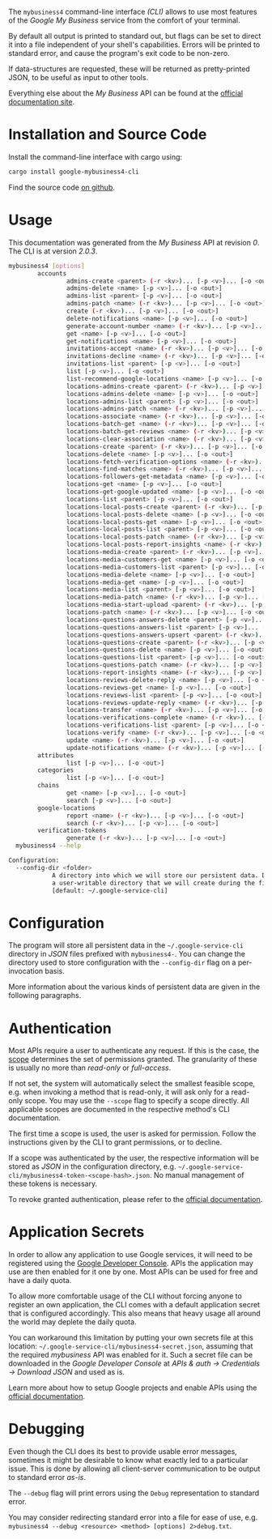 <!---
DO NOT EDIT !
This file was generated automatically from 'src/mako/cli/README.md.mako'
DO NOT EDIT !
-->
The `mybusiness4` command-line interface *(CLI)* allows to use most features of the *Google My Business* service from the comfort of your terminal.

By default all output is printed to standard out, but flags can be set to direct it into a file independent of your shell's
capabilities. Errors will be printed to standard error, and cause the program's exit code to be non-zero.

If data-structures are requested, these will be returned as pretty-printed JSON, to be useful as input to other tools.

Everything else about the *My Business* API can be found at the
[official documentation site](https://developers.google.com/my-business/).

# Installation and Source Code

Install the command-line interface with cargo using:

```bash
cargo install google-mybusiness4-cli
```

Find the source code [on github](https://github.com/Byron/google-apis-rs/tree/main/gen/mybusiness4-cli).

# Usage

This documentation was generated from the *My Business* API at revision *0*. The CLI is at version *2.0.3*.

```bash
mybusiness4 [options]
        accounts
                admins-create <parent> (-r <kv>)... [-p <v>]... [-o <out>]
                admins-delete <name> [-p <v>]... [-o <out>]
                admins-list <parent> [-p <v>]... [-o <out>]
                admins-patch <name> (-r <kv>)... [-p <v>]... [-o <out>]
                create (-r <kv>)... [-p <v>]... [-o <out>]
                delete-notifications <name> [-p <v>]... [-o <out>]
                generate-account-number <name> (-r <kv>)... [-p <v>]... [-o <out>]
                get <name> [-p <v>]... [-o <out>]
                get-notifications <name> [-p <v>]... [-o <out>]
                invitations-accept <name> (-r <kv>)... [-p <v>]... [-o <out>]
                invitations-decline <name> (-r <kv>)... [-p <v>]... [-o <out>]
                invitations-list <parent> [-p <v>]... [-o <out>]
                list [-p <v>]... [-o <out>]
                list-recommend-google-locations <name> [-p <v>]... [-o <out>]
                locations-admins-create <parent> (-r <kv>)... [-p <v>]... [-o <out>]
                locations-admins-delete <name> [-p <v>]... [-o <out>]
                locations-admins-list <parent> [-p <v>]... [-o <out>]
                locations-admins-patch <name> (-r <kv>)... [-p <v>]... [-o <out>]
                locations-associate <name> (-r <kv>)... [-p <v>]... [-o <out>]
                locations-batch-get <name> (-r <kv>)... [-p <v>]... [-o <out>]
                locations-batch-get-reviews <name> (-r <kv>)... [-p <v>]... [-o <out>]
                locations-clear-association <name> (-r <kv>)... [-p <v>]... [-o <out>]
                locations-create <parent> (-r <kv>)... [-p <v>]... [-o <out>]
                locations-delete <name> [-p <v>]... [-o <out>]
                locations-fetch-verification-options <name> (-r <kv>)... [-p <v>]... [-o <out>]
                locations-find-matches <name> (-r <kv>)... [-p <v>]... [-o <out>]
                locations-followers-get-metadata <name> [-p <v>]... [-o <out>]
                locations-get <name> [-p <v>]... [-o <out>]
                locations-get-google-updated <name> [-p <v>]... [-o <out>]
                locations-list <parent> [-p <v>]... [-o <out>]
                locations-local-posts-create <parent> (-r <kv>)... [-p <v>]... [-o <out>]
                locations-local-posts-delete <name> [-p <v>]... [-o <out>]
                locations-local-posts-get <name> [-p <v>]... [-o <out>]
                locations-local-posts-list <parent> [-p <v>]... [-o <out>]
                locations-local-posts-patch <name> (-r <kv>)... [-p <v>]... [-o <out>]
                locations-local-posts-report-insights <name> (-r <kv>)... [-p <v>]... [-o <out>]
                locations-media-create <parent> (-r <kv>)... [-p <v>]... [-o <out>]
                locations-media-customers-get <name> [-p <v>]... [-o <out>]
                locations-media-customers-list <parent> [-p <v>]... [-o <out>]
                locations-media-delete <name> [-p <v>]... [-o <out>]
                locations-media-get <name> [-p <v>]... [-o <out>]
                locations-media-list <parent> [-p <v>]... [-o <out>]
                locations-media-patch <name> (-r <kv>)... [-p <v>]... [-o <out>]
                locations-media-start-upload <parent> (-r <kv>)... [-p <v>]... [-o <out>]
                locations-patch <name> (-r <kv>)... [-p <v>]... [-o <out>]
                locations-questions-answers-delete <parent> [-p <v>]... [-o <out>]
                locations-questions-answers-list <parent> [-p <v>]... [-o <out>]
                locations-questions-answers-upsert <parent> (-r <kv>)... [-p <v>]... [-o <out>]
                locations-questions-create <parent> (-r <kv>)... [-p <v>]... [-o <out>]
                locations-questions-delete <name> [-p <v>]... [-o <out>]
                locations-questions-list <parent> [-p <v>]... [-o <out>]
                locations-questions-patch <name> (-r <kv>)... [-p <v>]... [-o <out>]
                locations-report-insights <name> (-r <kv>)... [-p <v>]... [-o <out>]
                locations-reviews-delete-reply <name> [-p <v>]... [-o <out>]
                locations-reviews-get <name> [-p <v>]... [-o <out>]
                locations-reviews-list <parent> [-p <v>]... [-o <out>]
                locations-reviews-update-reply <name> (-r <kv>)... [-p <v>]... [-o <out>]
                locations-transfer <name> (-r <kv>)... [-p <v>]... [-o <out>]
                locations-verifications-complete <name> (-r <kv>)... [-p <v>]... [-o <out>]
                locations-verifications-list <parent> [-p <v>]... [-o <out>]
                locations-verify <name> (-r <kv>)... [-p <v>]... [-o <out>]
                update <name> (-r <kv>)... [-p <v>]... [-o <out>]
                update-notifications <name> (-r <kv>)... [-p <v>]... [-o <out>]
        attributes
                list [-p <v>]... [-o <out>]
        categories
                list [-p <v>]... [-o <out>]
        chains
                get <name> [-p <v>]... [-o <out>]
                search [-p <v>]... [-o <out>]
        google-locations
                report <name> (-r <kv>)... [-p <v>]... [-o <out>]
                search (-r <kv>)... [-p <v>]... [-o <out>]
        verification-tokens
                generate (-r <kv>)... [-p <v>]... [-o <out>]
  mybusiness4 --help

Configuration:
  --config-dir <folder>
            A directory into which we will store our persistent data. Defaults to
            a user-writable directory that we will create during the first invocation.
            [default: ~/.google-service-cli]

```

# Configuration

The program will store all persistent data in the `~/.google-service-cli` directory in *JSON* files prefixed with `mybusiness4-`.  You can change the directory used to store configuration with the `--config-dir` flag on a per-invocation basis.

More information about the various kinds of persistent data are given in the following paragraphs.

# Authentication

Most APIs require a user to authenticate any request. If this is the case, the [scope][scopes] determines the 
set of permissions granted. The granularity of these is usually no more than *read-only* or *full-access*.

If not set, the system will automatically select the smallest feasible scope, e.g. when invoking a
method that is read-only, it will ask only for a read-only scope. 
You may use the `--scope` flag to specify a scope directly. 
All applicable scopes are documented in the respective method's CLI documentation.

The first time a scope is used, the user is asked for permission. Follow the instructions given 
by the CLI to grant permissions, or to decline.

If a scope was authenticated by the user, the respective information will be stored as *JSON* in the configuration
directory, e.g. `~/.google-service-cli/mybusiness4-token-<scope-hash>.json`. No manual management of these tokens
is necessary.

To revoke granted authentication, please refer to the [official documentation][revoke-access].

# Application Secrets

In order to allow any application to use Google services, it will need to be registered using the 
[Google Developer Console][google-dev-console]. APIs the application may use are then enabled for it
one by one. Most APIs can be used for free and have a daily quota.

To allow more comfortable usage of the CLI without forcing anyone to register an own application, the CLI
comes with a default application secret that is configured accordingly. This also means that heavy usage
all around the world may deplete the daily quota.

You can workaround this limitation by putting your own secrets file at this location: 
`~/.google-service-cli/mybusiness4-secret.json`, assuming that the required *mybusiness* API 
was enabled for it. Such a secret file can be downloaded in the *Google Developer Console* at 
*APIs & auth -> Credentials -> Download JSON* and used as is.

Learn more about how to setup Google projects and enable APIs using the [official documentation][google-project-new].


# Debugging

Even though the CLI does its best to provide usable error messages, sometimes it might be desirable to know
what exactly led to a particular issue. This is done by allowing all client-server communication to be 
output to standard error *as-is*.

The `--debug` flag will print errors using the `Debug` representation to standard error.

You may consider redirecting standard error into a file for ease of use, e.g. `mybusiness4 --debug <resource> <method> [options] 2>debug.txt`.


[scopes]: https://developers.google.com/+/api/oauth#scopes
[revoke-access]: http://webapps.stackexchange.com/a/30849
[google-dev-console]: https://console.developers.google.com/
[google-project-new]: https://developers.google.com/console/help/new/